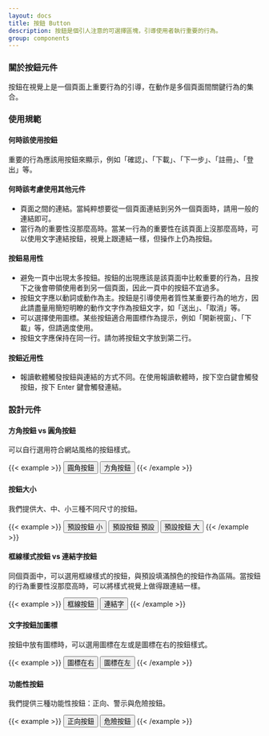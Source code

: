 ```yaml
---
layout: docs
title: 按鈕 Button
description: 按鈕是個引人注意的可選擇區塊，引導使用者執行重要的行為。
group: components
---
```


### 關於按鈕元件

按鈕在視覺上是一個頁面上重要行為的引導，在動作是多個頁面間關鍵行為的集合。

### 使用規範

#### 何時該使用按鈕

重要的行為應該用按鈕來顯示，例如「確認」、「下載」、「下一步」、「註冊」、「登出」等。

#### 何時該考慮使用其他元件
- 頁面之間的連結。當純粹想要從一個頁面連結到另外一個頁面時，請用一般的連結即可。
- 當行為的重要性沒那麼高時。當某一行為的重要性在該頁面上沒那麼高時，可以使用文字連結按鈕，視覺上跟連結一樣，但操作上仍為按鈕。

#### 按鈕易用性
- 避免一頁中出現太多按鈕。按鈕的出現應該是該頁面中比較重要的行為，且按下之後會帶領使用者到另一個頁面，因此一頁中的按鈕不宜過多。
- 按鈕文字應以動詞或動作為主。按鈕是引導使用者質性某重要行為的地方，因此請盡量用簡短明瞭的動作文字作為按鈕文字，如「送出」、「取消」等。
- 可以選擇使用圖標。某些按鈕適合用圖標作為提示，例如「開新視窗」、「下載」等，但請適度使用。
- 按鈕文字應保持在同一行。請勿將按鈕文字放到第二行。

#### 按鈕近用性
- 報讀軟體觸發按鈕與連結的方式不同。在使用報讀軟體時，按下空白鍵會觸發按鈕，按下 Enter 鍵會觸發連結。

### 設計元件

#### 方角按鈕 vs 圓角按鈕

可以自行選用符合網站風格的按鈕樣式。

{{< example >}}
  <button type="button" class="btn btn-primary">圓角按鈕</button>
  <button type="button" class="btn rounded-0 btn-primary">方角按鈕</button>
{{< /example >}}

#### 按鈕大小

我們提供大、中、小三種不同尺寸的按鈕。

{{< example >}}
  <button type="button" class="btn btn-primary btn-sm">預設按鈕 小</button>
  <button type="button" class="btn btn-primary">預設按鈕 預設</button>
  <button type="button" class="btn btn-primary btn-lg">預設按鈕 大</button>
{{< /example >}}

#### 框線樣式按鈕  vs 連結字按鈕

同個頁面中，可以選用框線樣式的按鈕，與預設填滿顏色的按鈕作為區隔。當按鈕的行為重要性沒那麼高時，可以將樣式視覺上做得跟連結一樣。

{{< example >}}
  <button type="button" class="btn btn-outline-primary">框線按鈕</button>
  <button type="button" class="btn btn-link">連結字</button>
{{< /example >}}

#### 文字按鈕加圖標

按鈕中放有圖標時，可以選用圖標在左或是圖標在右的按鈕樣式。

{{< example >}}
  <button type="button" class="btn btn-primary">圖標在右<i class="bi bi-arrow-counterclockwise"></i></button>
  <button type="button" class="btn btn-primary"><i class="bi bi-arrow-counterclockwise"></i>圖標在左</button>
{{< /example >}}

#### 功能性按鈕

我們提供三種功能性按鈕：正向、警示與危險按鈕。

{{< example >}}
  <button type="button" class="btn btn-success">正向按鈕</button>
  <button type="button" class="btn btn-danger">危險按鈕</button>
{{< /example >}}
